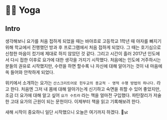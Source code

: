 # 🧘‍♂️ Yoga

## Intro

생각해보니 요가를 처음 접하게 되었을 때는 바야흐로 고등학교 1학년 때 야자를 빠지기 위해 학교에서 진행했던 방과 후 프로그램에서 처음 접하게 되었다. 그 때는 호기심으로 신청한 마음이 컸기에 제대로 하지 않았던 것 같다. 그리고 시간이 흘러 2017년 인도에서 다시 접한 이후로 요가에 대한 생각을 가지기 시작했다. 처음에는 인도에 거주하시는 분들의 권유로 시작했지만, 수련을 하면 할수록 나 자신에 대해 알아가는 것이 내 마음에 쏙 들어와 안착하게 되었다.

위키에서 소개하는 요가는 `산스크리트어로 힌두교의 종교적 · 영적 수행 방법의 하나다.` 라고 한다. 처음엔 그저 내 몸에 대해 알아가는게 신기하고 숙면을 취할 수 있어 좋았지만, 조금 더 요가에 대해 알고 싶어 `요가 수트라` 라는 책을 얼마전 구입했다. 파탄잘리가 저술한 고대 요가의 근원이 되는 문헌이다. 이제부터 책을 읽고 기록해보려 한다.

새해 시작이 중요하니 일단 시작했으니 오늘은 여기까지 하겠다. 🙏🕉
